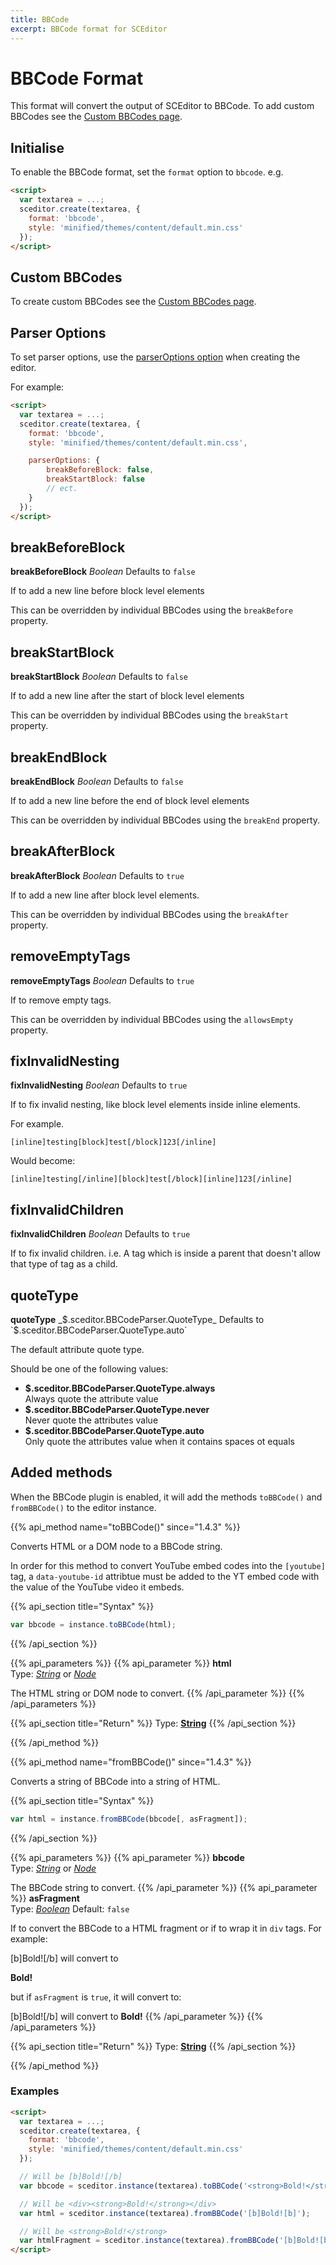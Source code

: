 ```yaml
---
title: BBCode
excerpt: BBCode format for SCEditor
---
```


# BBCode Format <a id="bbcode"></a>

This format will convert the output of SCEditor to BBCode. To add custom BBCodes see the [Custom BBCodes page](/documentation/custom-bbcodes/).

## Initialise <a id="initialise"></a>

To enable the BBCode format, set the `format` option to `bbcode`. e.g.

```html
<script>
  var textarea = ...;
  sceditor.create(textarea, {
  	format: 'bbcode',
  	style: 'minified/themes/content/default.min.css'
  });
</script>
```

## Custom BBCodes <a id="custom-bbcodes"></a>

To create custom BBCodes see the [Custom BBCodes page](/documentation/custom-bbcodes/).

## Parser Options <a id="parser-options"></a>

To set parser options, use the [parserOptions option](/documentation/options/#parserOptions) when creating the editor.

For example:

```html
<script>
  var textarea = ...;
  sceditor.create(textarea, {
  	format: 'bbcode',
  	style: 'minified/themes/content/default.min.css',

  	parserOptions: {
  		breakBeforeBlock: false,
  		breakStartBlock: false
  		// ect.
  	}
  });
</script>
```

## breakBeforeBlock

**breakBeforeBlock** _Boolean_ Defaults to `false`

If to add a new line before block level elements

This can be overridden by individual BBCodes using the `breakBefore` property.

## breakStartBlock

**breakStartBlock** _Boolean_ Defaults to `false`

If to add a new line after the start of block level elements

This can be overridden by individual BBCodes using the `breakStart` property.

## breakEndBlock

**breakEndBlock** _Boolean_ Defaults to `false`

If to add a new line before the end of block level elements

This can be overridden by individual BBCodes using the `breakEnd` property.

## breakAfterBlock

**breakAfterBlock** _Boolean_ Defaults to `true`

If to add a new line after block level elements.

This can be overridden by individual BBCodes using the `breakAfter` property.

## removeEmptyTags

**removeEmptyTags** _Boolean_ Defaults to `true`

If to remove empty tags.

This can be overridden by individual BBCodes using the `allowsEmpty` property.

## fixInvalidNesting

**fixInvalidNesting** _Boolean_ Defaults to `true`

If to fix invalid nesting, like block level elements inside inline elements.

For example.

```bbcode
[inline]testing[block]test[/block]123[/inline]
```

Would become:

```bbcode
[inline]testing[/inline][block]test[/block][inline]123[/inline]
```

## fixInvalidChildren

**fixInvalidChildren** _Boolean_ Defaults to `true`

If to fix invalid children. i.e. A tag which is inside a parent that doesn't allow that type of tag as a child.

## quoteType

**quoteType** _$.sceditor.BBCodeParser.QuoteType_ Defaults to `$.sceditor.BBCodeParser.QuoteType.auto`

The default attribute quote type.

Should be one of the following values:

- **$.sceditor.BBCodeParser.QuoteType.always**  
  Always quote the attribute value
- **$.sceditor.BBCodeParser.QuoteType.never**  
  Never quote the attributes value
- **$.sceditor.BBCodeParser.QuoteType.auto**  
  Only quote the attributes value when it contains spaces ot equals

## Added methods <a id="methods"></a>

When the BBCode plugin is enabled, it will add the methods `toBBCode()` and `fromBBCode()` to the editor instance.

{{% api_method name="toBBCode()" since="1.4.3" %}}

Converts HTML or a DOM node to a BBCode string.

In order for this method to convert YouTube embed codes into the `[youtube]`
tag, a `data-youtube-id` attribtue must be added to the YT embed code with the
value of the YouTube video it embeds.

{{% api_section title="Syntax" %}}

```js
var bbcode = instance.toBBCode(html);
```

{{% /api_section %}}

{{% api_parameters %}}
{{% api_parameter %}}
**html**  
Type: _[String](/api/types/#string)_ or _[Node](/api/types/#node)_

The HTML string or DOM node to convert.
{{% /api_parameter %}}
{{% /api_parameters %}}

{{% api_section title="Return" %}}
Type: **[String](/api/types/#string)**
{{% /api_section %}}

{{% /api_method %}}

{{% api_method name="fromBBCode()" since="1.4.3" %}}

Converts a string of BBCode into a string of HTML.

{{% api_section title="Syntax" %}}

```js
var html = instance.fromBBCode(bbcode[, asFragment]);
```

{{% /api_section %}}

{{% api_parameters %}}
{{% api_parameter %}}
**bbcode**  
Type: _[String](/api/types/#string)_ or _[Node](/api/types/#node)_

The BBCode string to convert.
{{% /api_parameter %}}
{{% api_parameter %}}
**asFragment**  
Type: _[Boolean](/api/types/#bool)_
Default: `false`

If to convert the BBCode to a HTML fragment or if to wrap it in `div` tags. For example:

[b]Bold![/b] will convert to <div><strong>Bold!</strong></div>

but if `asFragment` is `true`, it will convert to:

[b]Bold![/b] will convert to <strong>Bold!</strong>
{{% /api_parameter %}}
{{% /api_parameters %}}

{{% api_section title="Return" %}}
Type: **[String](/api/types/#string)**
{{% /api_section %}}

{{% /api_method %}}

### Examples

```html
<script>
  var textarea = ...;
  sceditor.create(textarea, {
  	format: 'bbcode',
  	style: 'minified/themes/content/default.min.css'
  });

  // Will be [b]Bold![/b]
  var bbcode = sceditor.instance(textarea).toBBCode('<strong>Bold!</strong>');

  // Will be <div><strong>Bold!</strong></div>
  var html = sceditor.instance(textarea).fromBBCode('[b]Bold![b]');

  // Will be <strong>Bold!</strong>
  var htmlFragment = sceditor.instance(textarea).fromBBCode('[b]Bold![b]', true);
</script>
```
